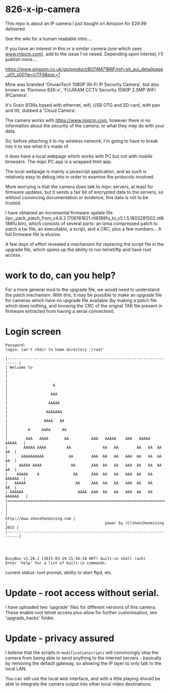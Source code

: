 # 826-x-ip-camera

This repo is about an IP camera I just bought on Amazon for £29.99 delivered.

See the wiki for a human readable intro....

If you have an interest in this or a similar camera (one which uses www.mipcm.com), add to the issue I've raised.  Depending upon interest, I'll publish more....

https://www.amazon.co.uk/gp/product/B074M71BRF/ref=oh_aui_detailpage_o01_s00?ie=UTF8&psc=1

Mine was branded 'OnvianTech 1080P Wi-Fi IP Security Camera', but also known as 'Pannovo 826-x', 'FUJIKAM CCTV Security 1080P 2.0MP WiFi IPCamera'.

It's Grain 8136s based with ethernet, wifi, USB OTG and SD card, with pan and tilt, dubbed a 'Cloud Camera'.

The camera works with https://www.mipcm.com, however there is no information about the security of the camera, or what they may do with your data.

So; before attaching it to my wireless network, I'm going to have  to break into it to see what it's made of.

It does have a local webpage which works with PC but not with mobile browsers.  The mipc PC app is a wrapped html app.

The local webpage is mainly a javascript application, and as such is relatively easy to debug into in order to examine the protocols involved.

More worrying is that the camera does talk to mipc servers, at least for firmware updates, but it sends a fair bit of encrypted data to the servers, so without convincing documentation or evidence, this data is not to be trusted.

I have obtained an incremental firmware update file (ipc_pack_patch_from_v4.6.2.1706161621.rtl8188fu_to_v5.1.5.1803281502.rtl8188fu.bin), which consists of several parts: an lzma compressed patch to patch a tar file, an executable, a script, and a CRC, plus a few numbers...  A full firmware file is elusive.

A few days of effort revealed a mechanism for replacing the script file in the upgrade file, which opens up the ability to run telnet/ftp and have root access.

# work to do, can you help?

For a more general mod to the upgrade file, we would need to understand the patch mechanism.  With this, it may be possible to make an upgrade file for cameras which have no upgrade file available (by making a patch file which does nothing, and knowing the CRC of the orignal TAR file present in firmware extracted from having a serial connection).


# Login screen
```<removed>@<removed>@m@u@e.<removed> login: root
Password:
login: can't chdir to home directory '/root'

|---------------------------------------------------------------------------|
| Welcome to                                                                |
|                                                                           |
|                    A                                                      |
|                   AAA                                                     |
|                  AAAAA                                                    |
|                 AAAAAAA                                                   |
|                AAAA   AA                                                  |
|         A     AAAA     AA                                                 |
|        AAA   AAAA       AA          AAA   AAAAA    AAA   AAAAA    AAAAA   |
|       AAAAA AAAA         AA              AA   AA        AA   AA  AA   AA  |
|      AAAAAAAAAA           AA        AAA  AA   AA   AAA  AA   AA  AA   AA  |
|     AAAAA AAAA             AA       AAA  AA   AA   AAA  AA   AA  AA   AA  |
|    AAAAA    A               AA      AAA  AA   AA   AAA  AA   AA   AAAAAA  |
|   AAAAA                      AA     AAA  AA   AA   AAA  AA   AA       AA  |
| AAAAAA                        AAAA  AAA  AA   AA   AAA  AA   AA  AAAAAA   |
|===========================================================================|
|                                                                           |
|                                             http://www.shenzhenmining.com |
|                                           power by (C)shenzhenmining 2015 |
|---------------------------------------------------------------------------|




BusyBox v1.20.1 (2015-03-29 21:56:34 HKT) built-in shell (ash)
Enter 'help' for a list of built-in commands.
```

current status: root prompt, ability to start ftpd, etc.


# Update - root access without serial.

I have uploaded two 'upgrade' files for different versions of this camera.  These enable root telnet access plus allow for further customisation, see 'upgrade_hacks' folder.

# Update - privacy assured

I beleive that the scripts in `modificationscripts` will convincingly stop the camera from being able to send anything to the internet servers - basically by removing the default gateway, so allowing the IP layer to only talk to the local LAN.

You can still use the local web interface, and with a little playing should be able to integrate the camera output into other local video destinations.
